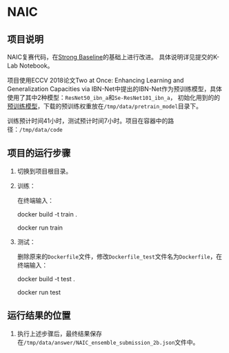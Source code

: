 # NAIC

## 项目说明
NAIC复赛代码，在[Strong Baseline](https://github.com/michuanhaohao/reid-strong-baseline)的基础上进行改进。
具体说明详见提交的K-Lab Notebook。

项目使用ECCV 2018论文Two at Once: Enhancing Learning and Generalization Capacities via IBN-Net中提出的IBN-Net作为预训练模型，具体使用了其中2种模型：`ResNet50_ibn_a`和`Se-ResNet101_ibn_a`，
初始化用到的的[预训练模型](https://drive.google.com/drive/folders/1thS2B8UOSBi_cJX6zRy6YYRwz_nVFI_S)，下载的预训练权重放在```/tmp/data/pretrain_model```目录下。

训练预计时间41小时，测试预计时间7小时。项目在容器中的路径：```/tmp/data/code```

## 项目的运行步骤
1. 切换到项目根目录。

2. 训练：

   在终端输入：

   docker build -t train .

   docker run train

3. 测试：

   删除原来的```Dockerfile```文件，修改```Dockerfile_test```文件名为```Dockerfile```，在终端输入：

   docker build -t test .

   docker run test

## 运行结果的位置
1. 执行上述步骤后，最终结果保存在```/tmp/data/answer/NAIC_ensemble_submission_2b.json```文件中。
